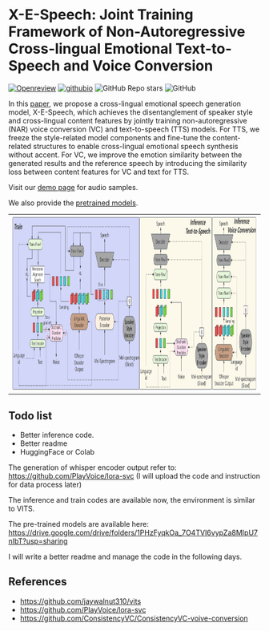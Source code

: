 # X-E-Speech: Joint Training Framework of Non-Autoregressive Cross-lingual Emotional Text-to-Speech and Voice Conversion


[![Openreview](https://img.shields.io/badge/Anonymous-preprint-<COLOR>.svg)](https://openreview.net/forum?id=J4fL6FDz36)
[![githubio](https://img.shields.io/static/v1?message=Audio%20Samples&logo=Github&labelColor=grey&color=blue&logoColor=white&label=%20&style=flat)](https://X-E-Speech.github.io/X-E-Speech-demopage)
![GitHub Repo stars](https://img.shields.io/github/stars/X-E-Speech/X-E-Speech-code)
![GitHub](https://img.shields.io/github/license/X-E-Speech/X-E-Speech-code)



In this [paper](https://openreview.net/forum?id=J4fL6FDz36), we propose a cross-lingual emotional speech generation model, X-E-Speech, which achieves the disentanglement of speaker style and cross-lingual content features by jointly training non-autoregressive (NAR) voice conversion (VC) and text-to-speech (TTS) models. For TTS, we freeze the style-related model components and fine-tune the content-related structures to enable cross-lingual emotional speech synthesis without accent. For VC, we improve the emotion similarity between the generated results and the reference speech by introducing the similarity loss between content features for VC and text for TTS.

Visit our [demo page](https://X-E-Speech.github.io/X-E-Speech-demopage) for audio samples.

We also provide the [pretrained models](https://drive.google.com/drive/folders/1PHzFyqkOa_7O4TVI6vypZa8MIpU7nIbT?usp=sharing).

<table style="width:100%">
  <tr>
    <td><img src="x-speech-biger.png"  height="350"></td>
  </tr>
</table>

## Todo list

- Better inference code.
- Better readme
- HuggingFace or Colab


The generation of whisper encoder output refer to: https://github.com/PlayVoice/lora-svc
(I will upload the code and instruction for data process later)

The inference and train codes are available now, the environment is similar to VITS.

The pre-trained models are available here: https://drive.google.com/drive/folders/1PHzFyqkOa_7O4TVI6vypZa8MIpU7nIbT?usp=sharing

I will write a better readme and manage the code in the following days. 


## References

- https://github.com/jaywalnut310/vits
- https://github.com/PlayVoice/lora-svc
- https://github.com/ConsistencyVC/ConsistencyVC-voive-conversion
